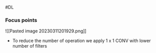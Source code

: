#DL 
### Focus points
![[Pasted image 20230311201929.png]]
* To reduce the number of operation we apply 1 x 1 CONV with lower number of filters